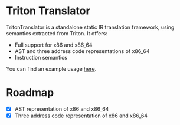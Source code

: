 # Triton Translator

TritonTranslator is a standalone static IR translation framework, using semantics extracted from Triton. It offers:
- Full support for x86 and x86_64
- AST and three address code representations of x86_64
- Instruction semantics 

You can find an example usage [here](https://github.com/Colton1skees/TritonTranslator/blob/master/TritonTranslator.Examples/Program.cs).

# Roadmap
 * [x] AST representation of x86 and x86_64
 * [x] Three address code representation of x86 and x86_64
